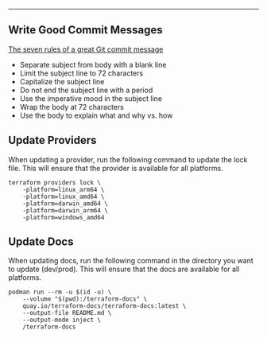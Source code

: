 ---
## Write Good Commit Messages

[The seven rules of a great Git commit message](https://cbea.ms/git-commit/)

* Separate subject from body with a blank line
* Limit the subject line to 72 characters
* Capitalize the subject line
* Do not end the subject line with a period
* Use the imperative mood in the subject line
* Wrap the body at 72 characters
* Use the body to explain what and why vs. how

## Update Providers
When updating a provider, run the following command to update the lock file. This will ensure that the provider is available for all platforms.

```Shell
terraform providers lock \
    -platform=linux_arm64 \
    -platform=linux_amd64 \
    -platform=darwin_amd64 \
    -platform=darwin_arm64 \
    -platform=windows_amd64
```

## Update Docs
When updating docs, run the following command in the directory you want to update (dev/prod). This will ensure that the docs are available for all platforms.

```Shell
podman run --rm -u $(id -u) \
    --volume "$(pwd):/terraform-docs" \
    quay.io/terraform-docs/terraform-docs:latest \
    --output-file README.md \
    --output-mode inject \
    /terraform-docs
```
